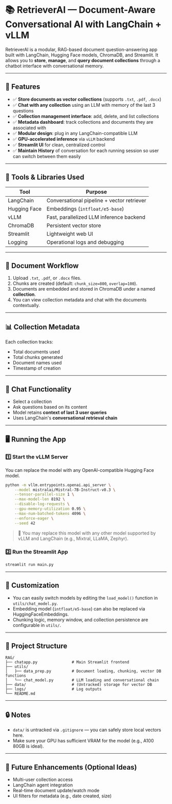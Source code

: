 
# 📚 RetrieverAI — Document-Aware Conversational AI with LangChain + vLLM

RetrieverAI is a modular, RAG-based document question-answering app built with LangChain, Hugging Face models, ChromaDB, and Streamlit. It allows you to **store**, **manage**, and **query document collections** through a chatbot interface with conversational memory.

---

## 🚀 Features

- ✅ **Store documents as vector collections** (supports `.txt`, `.pdf`, `.docx`)
- ✅ **Chat with any collection** using an LLM with memory of the last 3 questions
- ✅ **Collection management interface**: add, delete, and list collections
- ✅ **Metadata dashboard**: track collections and documents they are associated with 
- ✅ **Modular design**: plug in any LangChain-compatible LLM
- ✅ **GPU-accelerated inference** via `vLLM` backend
- ✅ **Streamlit UI** for clean, centralized control
- ✅ **Maintain History** of conversation for each running session so user can switch between them easily 
---

## 🧠 Tools & Libraries Used

| Tool          | Purpose                                 |
|---------------|------------------------------------------|
| LangChain     | Conversational pipeline + vector retriever |
| Hugging Face  | Embeddings (`intfloat/e5-base`)           |
| vLLM          | Fast, parallelized LLM inference backend  |
| ChromaDB      | Persistent vector store                    |
| Streamlit     | Lightweight web UI                         |
| Logging       | Operational logs and debugging             |

---

## 📂 Document Workflow

1. Upload `.txt`, `.pdf`, or `.docx` files.
2. Chunks are created (default: `chunk_size=800`, `overlap=100`).
3. Documents are embedded and stored in ChromaDB under a named **collection**.
4. You can view collection metadata and chat with the documents contextually.

---

## 📊 Collection Metadata

Each collection tracks:
- Total documents used
- Total chunks generated
- Document names used
- Timestamp of creation

---

## 💬 Chat Functionality

- Select a collection
- Ask questions based on its content
- Model retains **context of last 3 user queries**
- Uses LangChain's **conversational retrieval chain**

---

## 🖥️ Running the App

### 1️⃣ Start the vLLM Server

You can replace the model with any OpenAI-compatible Hugging Face model.

```bash
python -m vllm.entrypoints.openai.api_server \
    --model mistralai/Mistral-7B-Instruct-v0.3 \
    --tensor-parallel-size 1 \
    --max-model-len 8192 \
    --disable-log-requests \
    --gpu-memory-utilization 0.95 \
    --max-num-batched-tokens 4096 \
    --enforce-eager \
    --seed 42
````

> 🔁 You may replace this model with any other model supported by vLLM and LangChain (e.g., Mixtral, LLaMA, Zephyr).

### 2️⃣ Run the Streamlit App

```bash
streamlit run main.py
```

---

## 🔧 Customization

* You can easily switch models by editing the `load_model()` function in `utils/chat_model.py`.
* Embedding model (`intfloat/e5-base`) can also be replaced via HuggingFaceEmbeddings.
* Chunking logic, memory window, and collection persistence are configurable in `utils/`.

---

## 📁 Project Structure

```
RAG/
├── chatapp.py               # Main Streamlit frontend
├── utils/
│   ├── data_prep.py         # Document loading, chunking, vector DB functions
│   └── chat_model.py        # LLM loading and conversational chain
├── data/                    # (Untracked) storage for vector DB
├── logs/                    # Log outputs
└── README.md
```

---

## 🔒 Notes

* `data/` is untracked via `.gitignore` — you can safely store local vectors here.
* Make sure your GPU has sufficient VRAM for the model (e.g., A100 80GB is ideal).

---

## 📢 Future Enhancements (Optional Ideas)

* Multi-user collection access
* LangChain agent integration
* Real-time document update/watch mode
* UI filters for metadata (e.g., date created, size)

